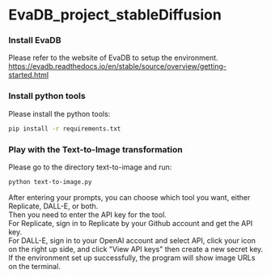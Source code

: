 # EvaDB_project_stableDiffusion   
### Install EvaDB
Please refer to the website of EvaDB to setup the environment.  
https://evadb.readthedocs.io/en/stable/source/overview/getting-started.html  

### Install python tools  
Please install the python tools:  
```sh
pip install -r requirements.txt
```  
### Play with the Text-to-Image transformation
Please go to the directory text-to-image and run:  
```sh
python text-to-image.py
```  
After entering your prompts, you can choose which tool you want, either Replicate, DALL-E, or both.  
Then you need to enter the API key for the tool.  
For Replicate, sign in to Replicate by your Github account and get the API key.  
For DALL-E, sign in to your OpenAI account and select API, click your icon on the right up side, and click "View API keys" then create a new secret key.  
If the environment set up successfully, the program will show image URLs on the terminal.